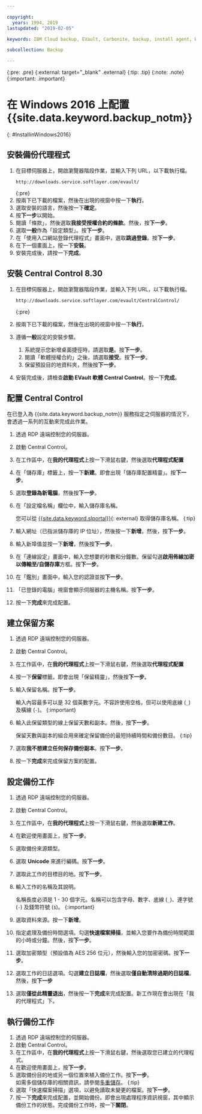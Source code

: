 ```yaml
---

copyright:
  years: 1994, 2019
lastupdated: "2019-02-05"

keywords: IBM Cloud backup, EVault, Carbonite, backup, install agent, Windows

subcollection: Backup

---
```

{:pre: .pre}
{:external: target="_blank" .external}
{:tip: .tip}
{:note: .note}
{:important: .important}

# 在 Windows 2016 上配置 {{site.data.keyword.backup_notm}}
{: #InstallinWindows2016}

## 安裝備份代理程式

1. 在目標伺服器上，開啟瀏覽器階段作業，並輸入下列 URL，以下載執行檔。
   ```
   http://downloads.service.softlayer.com/evault/
   ```
   {:pre}
2. 按兩下已下載的檔案，然後在出現的視窗中按一下**執行**。
3. 選取安裝的語言，然後按一下**確定**。
4. 按**下一步**以開始。
5. 閱讀「條款」，然後選取**我接受授權合約的條款**。然後，按**下一步**。
6. 選取**一般**作為「設定類型」。按**下一步**。
7. 在「使用入口網站登錄代理程式」畫面中，選取**跳過登錄**。按**下一步**。
8. 在下一個畫面上，按一下**安裝**。
9. 安裝完成後，請按一下**完成**。

## 安裝 Central Control 8.30

1. 在目標伺服器上，開啟瀏覽器階段作業，並輸入下列 URL，以下載執行檔。

   ```
   http://downloads.service.softlayer.com/evault/CentralControl/
   ```
   {:pre}

2. 按兩下已下載的檔案，然後在出現的視窗中按一下**執行**。
3. 遵循**一般**設定的安裝步驟。
   1. 系統提示您新增桌面捷徑時，請選取**是**。按**下一步**。
   2. 閱讀「軟體授權合約」之後，請選取**接受**。按**下一步**。
   3. 保留預設目的地資料夾，然後按**下一步**。
4. 安裝完成後，請檢查**啟動 EVault 軟體 Central Control**。按一下**完成**。


## 配置 Central Control

在已登入為 {{site.data.keyword.backup_notm}} 服務指定之伺服器的情況下，會透過一系列的互動來完成此作業。

1. 透過 RDP 遠端控制您的伺服器。
2. 啟動 Central Control。
3. 在工作區中，在**我的代理程式**上按一下滑鼠右鍵，然後選取**代理程式配置**
4. 在「儲存庫」標籤上，按一下**新建**。即會出現「儲存庫配置精靈」。按**下一步**。
5. 選取**登錄為新電腦**，然後按**下一步**。
6. 在「設定檔名稱」欄位中，輸入儲存庫名稱。

   您可以從 [{{site.data.keyword.slportal}}](https://control.softlayer.com/){: external} 取得儲存庫名稱。
{:tip}
6. 輸入網址（已指派儲存庫的 IP 位址），然後按一下**新增**。然後，按**下一步**。
7. 輸入新埠值並按一下**新增**，然後按**下一步**。
8. 在「連線設定」畫面中，輸入您想要的秒數和分鐘數。保留勾選**啟用佈線加密以傳輸至/自儲存庫**方框。按**下一步**。
9. 在「鑑別」畫面中，輸入您的認證並按**下一步**。
10. 「已登錄的電腦」視窗會顯示伺服器的主機名稱。按**下一步**。
11.	按一下**完成**來完成配置。


## 建立保留方案

1. 透過 RDP 遠端控制您的伺服器。
2. 啟動 Central Control。
3. 在工作區中，在**我的代理程式**上按一下滑鼠右鍵，然後選取**代理程式配置**
4. 按一下**保留**標籤。即會出現「保留精靈」，然後按**下一步**。
5. 輸入保留名稱。按**下一步**。<br/>

   輸入內容最多可以是 32 個英數字元。不容許使用空格，但可以使用底線 (`_`) 及橫線 (`-`)。
   {:important}
6. 輸入此保留類型的線上保留天數和副本。然後，按**下一步**。<br/>

   保留天數與副本的組合用來確定保留備份的最短持續時間和備份數目。
   {:tip}
7. 選取**我不想建立任何保存備份副本**。按**下一步**。
8. 按一下**完成**來完成保留方案的配置。


## 設定備份工作

1. 透過 RDP 遠端控制您的伺服器。
2. 啟動 Central Control。
3. 在工作區中，在**我的代理程式**上按一下滑鼠右鍵，然後選取**新建工作**。
4. 在歡迎使用畫面上，按**下一步**。
5. 選取備份來源類型。
6. 選取 **Unicode** 來進行編碼。按**下一步**。
7. 選取此工作的目標目的地。按**下一步**。
8. 輸入工作的名稱及其說明。<br/>

   名稱長度必須是 1 - 30 個字元。名稱可以包含字母、數字、底線 (`_`)、連字號 (`-`) 及錢幣符號 (`$`)。
   {:important}
9. 選取資料來源。按一下**新增**。
10. 指定處理及備份時間選項。勾選**快速檔案掃描**，並輸入您要作為備份時間範圍的小時或分鐘。然後，按**下一步**。
11. 選取加密類型（預設值為 AES 256 位元），然後輸入您的加密密碼。按**下一步**。
12. 選取工作的日誌選項。勾選**建立日誌檔**，然後選取**僅自動清除過期的日誌檔**。然後，按**下一步**
13. 選取**僅從此精靈退出**，然後按一下**完成**來完成配置。新工作現在會出現在「我的代理程式」下。


## 執行備份工作

1. 透過 RDP 遠端控制您的伺服器。
2. 啟動 Central Control。
3. 在工作區中，在**我的代理程式**上按一下滑鼠右鍵，然後選取您已建立的代理程式。
4. 在歡迎使用畫面上，按**下一步**。
5. 選取備份目的地或另一個位置來植入備份工作。按**下一步**。<br/>
   如需多個儲存庫的相關資訊，請參閱[多重儲存](/docs/infrastructure/Backup?topic=Backup-multivault)。
   {:tip}
6. 選取「快速檔案掃描」選項，以避免讀取未變更的檔案。按**下一步**。
7. 按一下**完成**來完成配置，並開始備份。即會出現處理程序資訊視窗，其中顯示備份工作的狀態。完成備份工作時，按一下**關閉**。
